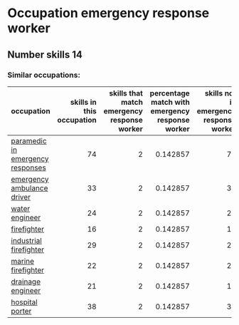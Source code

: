 # Occupation emergency response worker
## Number skills 14
### Similar occupations:
| occupation                                                              |   skills in this occupation |   skills that match emergency response worker |   percentage match with emergency response worker |   skills not in emergency response worker |
|:------------------------------------------------------------------------|----------------------------:|----------------------------------------------:|--------------------------------------------------:|------------------------------------------:|
| [paramedic in emergency responses](paramedic_in_emergency_responses.md) |                          74 |                                             2 |                                          0.142857 |                                        72 |
| [emergency ambulance driver](emergency_ambulance_driver.md)             |                          33 |                                             2 |                                          0.142857 |                                        31 |
| [water engineer](water_engineer.md)                                     |                          24 |                                             2 |                                          0.142857 |                                        22 |
| [firefighter](firefighter.md)                                           |                          16 |                                             2 |                                          0.142857 |                                        14 |
| [industrial firefighter](industrial_firefighter.md)                     |                          29 |                                             2 |                                          0.142857 |                                        27 |
| [marine firefighter](marine_firefighter.md)                             |                          22 |                                             2 |                                          0.142857 |                                        20 |
| [drainage engineer](drainage_engineer.md)                               |                          21 |                                             2 |                                          0.142857 |                                        19 |
| [hospital porter](hospital_porter.md)                                   |                          38 |                                             2 |                                          0.142857 |                                        36 |
